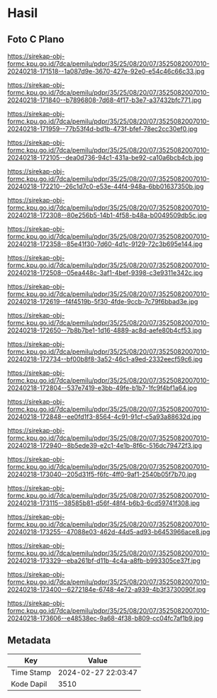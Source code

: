 # Hasil

## Foto C Plano

https://sirekap-obj-formc.kpu.go.id/7dca/pemilu/pdpr/35/25/08/20/07/3525082007010-20240218-171518--1a087d9e-3670-427e-92e0-e54c46c66c33.jpg

https://sirekap-obj-formc.kpu.go.id/7dca/pemilu/pdpr/35/25/08/20/07/3525082007010-20240218-171840--b7896808-7d68-4f17-b3e7-a37432bfc771.jpg

https://sirekap-obj-formc.kpu.go.id/7dca/pemilu/pdpr/35/25/08/20/07/3525082007010-20240218-171959--77b53f4d-bd1b-473f-bfef-78ec2cc30ef0.jpg

https://sirekap-obj-formc.kpu.go.id/7dca/pemilu/pdpr/35/25/08/20/07/3525082007010-20240218-172105--dea0d736-94c1-431a-be92-ca10a6bcb4cb.jpg

https://sirekap-obj-formc.kpu.go.id/7dca/pemilu/pdpr/35/25/08/20/07/3525082007010-20240218-172210--26c1d7c0-e53e-44f4-948a-6bb01637350b.jpg

https://sirekap-obj-formc.kpu.go.id/7dca/pemilu/pdpr/35/25/08/20/07/3525082007010-20240218-172308--80e256b5-14b1-4f58-b48a-b0049509db5c.jpg

https://sirekap-obj-formc.kpu.go.id/7dca/pemilu/pdpr/35/25/08/20/07/3525082007010-20240218-172358--85e41f30-7d60-4d1c-9129-72c3b695e144.jpg

https://sirekap-obj-formc.kpu.go.id/7dca/pemilu/pdpr/35/25/08/20/07/3525082007010-20240218-172508--05ea448c-3af1-4bef-9398-c3e9311e342c.jpg

https://sirekap-obj-formc.kpu.go.id/7dca/pemilu/pdpr/35/25/08/20/07/3525082007010-20240218-172619--f4f4519b-5f30-4fde-9ccb-7c79f6bbad3e.jpg

https://sirekap-obj-formc.kpu.go.id/7dca/pemilu/pdpr/35/25/08/20/07/3525082007010-20240218-172650--7b8b7be1-1d16-4889-ac8d-aefe80b4cf53.jpg

https://sirekap-obj-formc.kpu.go.id/7dca/pemilu/pdpr/35/25/08/20/07/3525082007010-20240218-172734--bf00b8f8-3a52-46c1-a9ed-2332eecf59c6.jpg

https://sirekap-obj-formc.kpu.go.id/7dca/pemilu/pdpr/35/25/08/20/07/3525082007010-20240218-172804--537e7419-e3bb-49fe-b1b7-1fc9f4bf1a64.jpg

https://sirekap-obj-formc.kpu.go.id/7dca/pemilu/pdpr/35/25/08/20/07/3525082007010-20240218-172848--ee0fd1f3-8564-4c91-91cf-c5a93a88632d.jpg

https://sirekap-obj-formc.kpu.go.id/7dca/pemilu/pdpr/35/25/08/20/07/3525082007010-20240218-172940--8b5ede39-e2c1-4e1b-8f6c-516dc79472f3.jpg

https://sirekap-obj-formc.kpu.go.id/7dca/pemilu/pdpr/35/25/08/20/07/3525082007010-20240218-173040--205d31f5-f6fc-4ff0-9af1-2540b05f7b70.jpg

https://sirekap-obj-formc.kpu.go.id/7dca/pemilu/pdpr/35/25/08/20/07/3525082007010-20240218-173115--38585b81-d56f-48f4-b6b3-6cd59741f308.jpg

https://sirekap-obj-formc.kpu.go.id/7dca/pemilu/pdpr/35/25/08/20/07/3525082007010-20240218-173255--47088e03-462d-44d5-ad93-b6453966ace8.jpg

https://sirekap-obj-formc.kpu.go.id/7dca/pemilu/pdpr/35/25/08/20/07/3525082007010-20240218-173329--eba261bf-d11b-4c4a-a8fb-b993305ce37f.jpg

https://sirekap-obj-formc.kpu.go.id/7dca/pemilu/pdpr/35/25/08/20/07/3525082007010-20240218-173400--6272184e-6748-4e72-a939-4b3f3730090f.jpg

https://sirekap-obj-formc.kpu.go.id/7dca/pemilu/pdpr/35/25/08/20/07/3525082007010-20240218-173606--e48538ec-9a68-4f38-b809-cc04fc7af1b9.jpg


## Metadata

| Key        | Value               |
| ---------- | ------------------- |
| Time Stamp | 2024-02-27 22:03:47 |
| Kode Dapil | 3510                |



